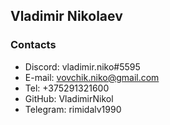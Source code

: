 ## Vladimir Nikolaev

### **Contacts**
* Discord: vladimir.niko#5595
* E-mail: vovchik.niko@gmail.com
* Tel: +375291321600
* GitHub: VladimirNikol
* Telegram: rimidalv1990